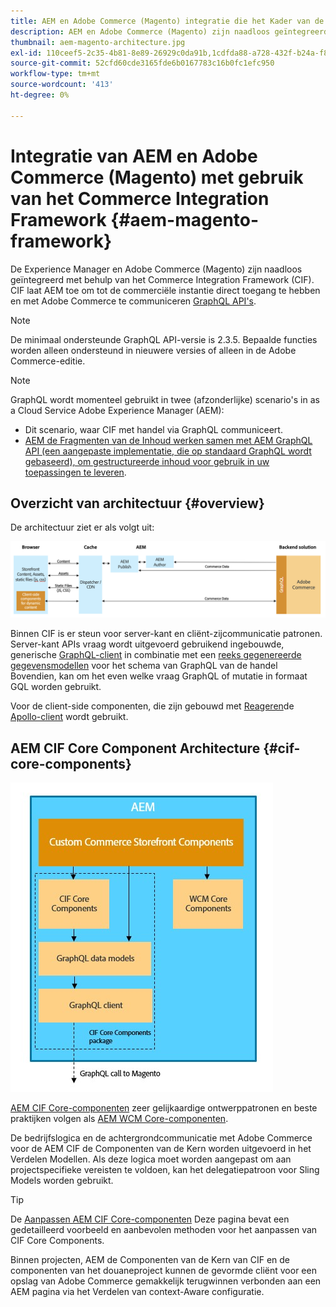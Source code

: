 ```yaml
---
title: AEM en Adobe Commerce (Magento) integratie die het Kader van de Integratie van de Handel gebruikt
description: AEM en Adobe Commerce (Magento) zijn naadloos geïntegreerd met behulp van het Commerce Integration Framework (CIF). CIF laat AEM toe om tot een instantie van de Magento toegang te hebben en met Magento via GraphQL te communiceren. AEM-auteurs kunnen ook Product- en rubriekkiezers en de productconsole gebruiken om door product- en categoriegegevens te bladeren die op verzoek van Magento zijn opgehaald. Bovendien verstrekt CIF een out-of-the-box opslag die handelsprojecten kan versnellen.
thumbnail: aem-magento-architecture.jpg
exl-id: 110ceef5-2c35-4b81-8e89-26929c0da91b,1cdfda88-a728-432f-b24a-f81347572bcf
source-git-commit: 52cfd60cde3165fde6b0167783c16b0fc1efc950
workflow-type: tm+mt
source-wordcount: '413'
ht-degree: 0%

---
```


# Integratie van AEM en Adobe Commerce (Magento) met gebruik van het Commerce Integration Framework {#aem-magento-framework}

De Experience Manager en Adobe Commerce (Magento) zijn naadloos geïntegreerd met behulp van het Commerce Integration Framework (CIF). CIF laat AEM toe om tot de commerciële instantie direct toegang te hebben en met Adobe Commerce te communiceren [GraphQL API&#39;s](https://devdocs.magento.com/guides/v2.4/graphql/).

>[!NOTE]
>
> De minimaal ondersteunde GraphQL API-versie is 2.3.5. Bepaalde functies worden alleen ondersteund in nieuwere versies of alleen in de Adobe Commerce-editie.

>[!NOTE]
>
>GraphQL wordt momenteel gebruikt in twee (afzonderlijke) scenario&#39;s in as a Cloud Service Adobe Experience Manager (AEM):
>
>* Dit scenario, waar CIF met handel via GraphQL communiceert.
>* [AEM de Fragmenten van de Inhoud werken samen met AEM GraphQL API (een aangepaste implementatie, die op standaard GraphQL wordt gebaseerd), om gestructureerde inhoud voor gebruik in uw toepassingen te leveren](/help/assets/content-fragments/graphql-api-content-fragments.md).


## Overzicht van architectuur {#overview}

De architectuur ziet er als volgt uit:

![Overzicht van CIF-architectuur](../assets/AEM_Magento_Architecture.png)

Binnen CIF is er steun voor server-kant en cliënt-zijcommunicatie patronen.
Server-kant APIs vraag wordt uitgevoerd gebruikend ingebouwde, generische [GraphQL-client](https://github.com/adobe/commerce-cif-graphql-client) in combinatie met een [reeks gegenereerde gegevensmodellen](https://github.com/adobe/commerce-cif-magento-graphql) voor het schema van GraphQL van de handel Bovendien, kan om het even welke vraag GraphQL of mutatie in formaat GQL worden gebruikt.

Voor de client-side componenten, die zijn gebouwd met [Reageren](https://reactjs.org/)de [Apollo-client](https://www.apollographql.com/docs/react/) wordt gebruikt.

## AEM CIF Core Component Architecture {#cif-core-components}

![AEM CIF Core Component Architecture](../assets/cif-component-architecture.jpg)

[AEM CIF Core-componenten](https://github.com/adobe/aem-core-cif-components) zeer gelijkaardige ontwerppatronen en beste praktijken volgen als [AEM WCM Core-componenten](https://github.com/adobe/aem-core-wcm-components).

De bedrijfslogica en de achtergrondcommunicatie met Adobe Commerce voor de AEM CIF de Componenten van de Kern worden uitgevoerd in het Verdelen Modellen. Als deze logica moet worden aangepast om aan projectspecifieke vereisten te voldoen, kan het delegatiepatroon voor Sling Models worden gebruikt.

>[!TIP]
>
>De [Aanpassen AEM CIF Core-componenten](../customizing/customize-cif-components.md) Deze pagina bevat een gedetailleerd voorbeeld en aanbevolen methoden voor het aanpassen van CIF Core Components.

Binnen projecten, AEM de Componenten van de Kern van CIF en de componenten van het douaneproject kunnen de gevormde cliënt voor een opslag van Adobe Commerce gemakkelijk terugwinnen verbonden aan een AEM pagina via het Verdelen van context-Aware configuratie.
